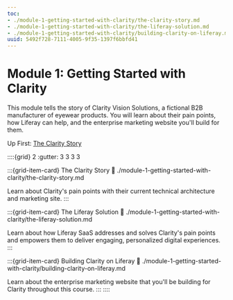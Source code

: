 ```yaml
---
toc:
- ./module-1-getting-started-with-clarity/the-clarity-story.md
- ./module-1-getting-started-with-clarity/the-liferay-solution.md
- ./module-1-getting-started-with-clarity/building-clarity-on-liferay.md
uuid: 5492f728-7111-4005-9f35-1397f6bbfd41
---
```

# Module 1: Getting Started with Clarity

This module tells the story of Clarity Vision Solutions, a fictional B2B manufacturer of eyewear products. You will learn about their pain points, how Liferay can help, and the enterprise marketing website you'll build for them.

Up First: [The Clarity Story](./module-1-getting-started-with-clarity/the-clarity-story.md)

::::{grid} 2
:gutter: 3 3 3 3

:::{grid-item-card} The Clarity Story
:link: ./module-1-getting-started-with-clarity/the-clarity-story.md

Learn about Clarity's pain points with their current technical architecture and marketing site.
:::

:::{grid-item-card} The Liferay Solution
:link: ./module-1-getting-started-with-clarity/the-liferay-solution.md

Learn about how Liferay SaaS addresses and solves Clarity's pain points and empowers them to deliver engaging, personalized digital experiences.
:::

:::{grid-item-card} Building Clarity on Liferay
:link: ./module-1-getting-started-with-clarity/building-clarity-on-liferay.md

Learn about the enterprise marketing website that you'll be building for Clarity throughout this course.
:::
::::
